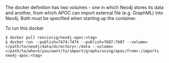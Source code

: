 The docker definition has two volumes - one in which Neo4j stores its data and another, from which APOC can import external file (e.g. GraphML) into Neo4j. Both must be specified when starting up the container.

To run this docker

```
$ docker pull rencinrig/neo4j-apoc:<tag>
$ docker run --publish=7474:7474 --publish=7687:7687 --volume=</path/to/neo4j/data/directory>:/data --volume=</path/to/where/you/want/to/import/graphs/using/apoc/from>:/imports neo4j-apoc:<tag>
```

